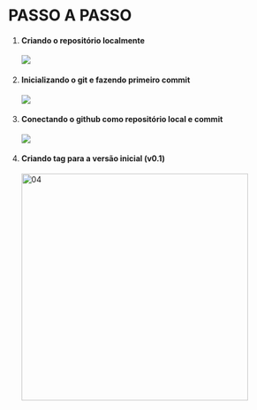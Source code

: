 <h1>PASSO A PASSO</h1>
<ol>
  <li><h4>Criando o repositório localmente</h4></li>
  <img src="https://github.com/user-attachments/assets/ac0afb9b-86a3-4b9b-9a88-dfa4dde64d9d">
  <li><h4>Inicializando o git e fazendo primeiro commit</h4></li>
  <img src="https://github.com/user-attachments/assets/92927fbd-2a70-4c57-8a4f-1dc851c12752">
  <li><h4>Conectando o github como repositório local e commit</h4></li>
  <img src="https://github.com/user-attachments/assets/96869956-0f3c-4695-ab4c-8ea3dbf658c0">
  <li><h4>Criando tag para a versão inicial (v0.1)</h4></li>
  <img width="410" alt="04" src="https://github.com/user-attachments/assets/022e37fc-3138-4a57-b52e-058af2ad4f24">
</ol>
